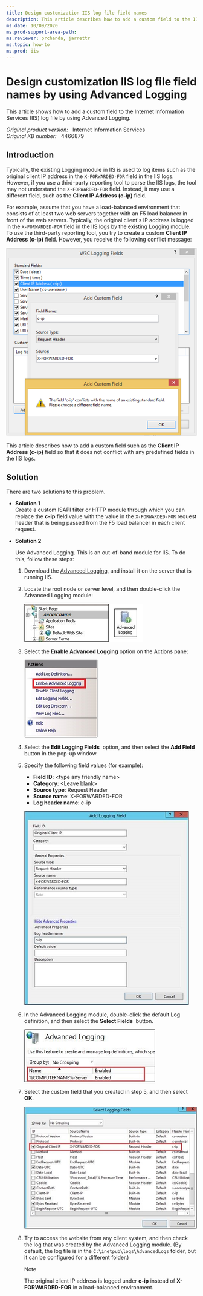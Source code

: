 ```yaml
---
title: Design customization IIS log file field names
description: This article describes how to add a custom field to the IIS log file by using Advanced Logging.
ms.date: 10/09/2020
ms.prod-support-area-path:
ms.reviewer: prchanda, jarrettr
ms.topic: how-to
ms.prod: iis
---
```

# Design customization IIS log file field names by using Advanced Logging

This article shows how to add a custom field to the Internet Information Services (IIS) log file by using Advanced Logging.

_Original product version:_ &nbsp; Internet Information Services  
_Original KB number:_ &nbsp; 4466879

## Introduction

Typically, the existing Logging module in IIS is used to log items such as the original client IP address in the `X-FORWARDED-FOR` field in the IIS logs. However, if you use a third-party reporting tool to parse the IIS logs, the tool may not understand the `X-FORWARDED-FOR` field. Instead, it may use a different field, such as the **Client IP Address (c-ip)** field.

For example, assume that you have a load-balanced environment that consists of at least two web servers together with an F5 load balancer in front of the web servers. Typically, the original client's IP address is logged in the `X-FORWARDED-FOR` field in the IIS logs by the existing Logging module. To use the third-party reporting tool, you try to create a custom **Client IP Address (c-ip)** field. However, you receive the following conflict message:

![Add custom field](./media/customize-iis-log-file-field-names/4466894_en_1.png)

This article describes how to add a custom field such as the **Client IP Address (c-ip)** field so that it does not conflict with any predefined fields in the IIS logs.

## Solution

There are two solutions to this problem.

- **Solution 1**  
    Create a custom ISAPI filter or HTTP module through which you can replace the **c-ip** field value with the value in the `X-FORWARDED-FOR` request header that is being passed from the F5 load balancer in each client request.

- **Solution 2**  

    Use Advanced Logging. This is an out-of-band module for IIS. To do this, follow these steps:

    1. Download the [Advanced Logging](https://www.iis.net/downloads/microsoft/advanced-logging), and install it on the server that is running IIS.
    2. Locate the root node or server level, and then double-click the Advanced Logging module:

        ![Double-click the Advanced Logging module](./media/customize-iis-log-file-field-names/4466909_en_1.png)  

    3. Select the **Enable Advanced Logging** option on the Actions pane:

        ![Actions pane](./media/customize-iis-log-file-field-names/4466914_en_1.jpg)  

    4. Select the **Edit Logging Fields**  option, and then select the **Add Field** button in the pop-up window.
    5. Specify the following field values (for example):

       - **Field ID**: \<type any friendly name>
       - **Category**: \<Leave blank>
       - **Source type**: Request Header
       - **Source name**: X-FORWARDED-FOR
       - **Log header name**: c-ip

       ![Add logging fields](./media/customize-iis-log-file-field-names/4466916_en_1.jpg)

    6. In the Advanced Logging module, double-click the default Log definition, and then select the **Select Fields**  button.

       ![Double-click the default Log definition](./media/customize-iis-log-file-field-names/4466918_en_1.jpg)  

    7. Select the custom field that you created in step 5, and then select **OK**.

       ![Select the custom field](./media/customize-iis-log-file-field-names/4466920_en_1.jpg)  

    8. Try to access the website from any client system, and then check the log that was created by the Advanced Logging module. (By default, the log file is in the `C:\inetpub\logs\AdvancedLogs` folder, but it can be configured for a different folder.)

        > [!NOTE]
        > The original client IP address is logged under **c-ip** instead of **X-FORWARDED-FOR** in a load-balanced environment.
